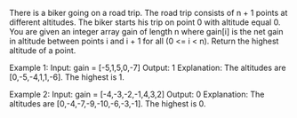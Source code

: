 There is a biker going on a road trip. The road trip consists of n + 1 points at different altitudes. The biker starts his trip on point 0 with altitude equal 0.
You are given an integer array gain of length n where gain[i] is the net gain in altitude between points i​​​​​​ and i + 1 for all (0 <= i < n). Return the highest altitude of a point.

Example 1:
Input: gain = [-5,1,5,0,-7]
Output: 1
Explanation: The altitudes are [0,-5,-4,1,1,-6]. The highest is 1.

Example 2:
Input: gain = [-4,-3,-2,-1,4,3,2]
Output: 0
Explanation: The altitudes are [0,-4,-7,-9,-10,-6,-3,-1]. The highest is 0.